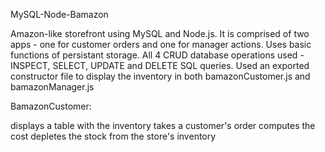 MySQL-Node-Bamazon

Amazon-like storefront using MySQL and Node.js. It is comprised of two apps - one for customer orders and one for manager actions. Uses basic functions of persistant storage. All 4 CRUD database operations used - INSPECT, SELECT, UPDATE and DELETE SQL queries. Used an exported constructor file to display the inventory in both bamazonCustomer.js and bamazonManager.js

BamazonCustomer:

displays a table with the inventory
takes a customer's order
computes the cost
depletes the stock from the store's inventory